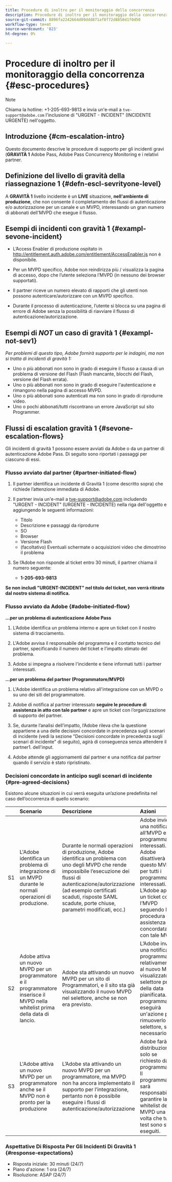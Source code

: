```yaml
---
title: Procedure di inoltro per il monitoraggio della concorrenza
description: Procedure di inoltro per il monitoraggio della concorrenza
source-git-commit: 8896fa2242664d09ddd871af8f72d8858d1f0d50
workflow-type: tm+mt
source-wordcount: '823'
ht-degree: 0%

---
```



# Procedure di inoltro per il monitoraggio della concorrenza {#esc-procedures}

>[!NOTE]
>
>Chiama la hotline: +1-205-693-9813 e invia un&#39;e-mail a `tve-support@adobe.com` l&#39;inclusione di &quot;URGENT - INCIDENT&quot; (INCIDENTE URGENTE) nell&#39;oggetto.


## Introduzione {#cm-escalation-intro}

Questo documento descrive le procedure di supporto per gli incidenti gravi (**GRAVITÀ 1** Adobe Pass, Adobe Pass Concurrency Monitoring e i relativi partner.

## Definizione del livello di gravità della riassegnazione 1 {#defn-escl-sevrityone-level}

A **GRAVITÀ 1** livello incidente è un **LIVE** situazione, **nell&#39;ambiente di produzione**, che non consente il completamento dei flussi di autenticazione e/o autorizzazione per un canale e un MVPD, interessando un gran numero di abbonati dell&#39;MVPD che esegue il flusso.

## Esempi di incidenti con gravità 1 {#exampl-sevone-incident}

* L’Access Enabler di produzione ospitato in <http://entitlement.auth.adobe.com/entitlement/AccessEnabler.js> non è disponibile.

* Per un MVPD specifico, Adobe non reindirizza più / visualizza la pagina di accesso, dopo che l’utente seleziona l’MVPD (in nessuno dei browser supportati).

* Il partner riceve un numero elevato di rapporti che gli utenti non possono autenticare/autorizzare con un MVPD specifico.

* Durante il processo di autenticazione, l’utente si blocca su una pagina di errore di Adobe senza la possibilità di riavviare il flusso di autenticazione/autorizzazione.


## Esempi di *NOT* un caso di gravità 1 {#exampl-not-sev1}

*Per problemi di questo tipo, Adobe fornirà supporto per le indagini, ma non si tratta di incidenti di gravità 1:*

* Uno o più abbonati non sono in grado di eseguire il flusso a causa di un problema di versione del Flash (Flash mancante, blocchi del Flash, versione del Flash errata).
* Uno o più abbonati non sono in grado di eseguire l&#39;autenticazione e rimangono nella pagina di accesso MVPD.
* Uno o più abbonati sono autenticati ma non sono in grado di riprodurre video.
* Uno o pochi abbonati/tutti riscontrano un errore JavaScript sul sito Programmer.

## Flussi di escalation gravità 1 {#sevone-escalation-flows}

Gli incidenti di gravità 1 possono essere avviati da Adobe o da un partner di autenticazione Adobe Pass. Di seguito sono riportati i passaggi per ciascuno di essi.

### Flusso avviato dal partner {#partner-initiated-flow}

1. Il partner identifica un incidente di Gravità 1 (come descritto sopra) che richiede l’attenzione immediata di Adobe.

1. Il partner invia un&#39;e-mail a tve-support@adobe.com includendo &quot;URGENT - INCIDENT&quot; (URGENTE - INCIDENTE) nella riga dell&#39;oggetto e aggiungendo le seguenti informazioni:

   * Titolo
   * Descrizione e passaggi da riprodurre
   * SO
   * Browser
   * Versione Flash
   * (facoltativo) Eventuali schermate o acquisizioni video che dimostrino il problema

1. Se l’Adobe non risponde al ticket entro 30 minuti, il partner chiama il numero seguente:

   * **1-205-693-9813**


**Se non includi &quot;URGENT-INCIDENT&quot; nel titolo del ticket, non verrà ritirato dal nostro sistema di notifica.**

### Flusso avviato da Adobe {#adobe-initiated-flow}

**...per un problema di autenticazione Adobe Pass**

1. L’Adobe identifica un problema interno e apre un ticket con il nostro sistema di tracciamento.

1. L&#39;Adobe avvisa il responsabile del programma e il contatto tecnico del partner, specificando il numero del ticket e l&#39;impatto stimato del problema.

1. Adobe si impegna a risolvere l&#39;incidente e tiene informati tutti i partner interessati.


**...per un problema del partner (Programmatore/MVPD)**

1. L&#39;Adobe identifica un problema relativo all&#39;integrazione con un MVPD o su uno dei siti del programmatore.

1. Adobe di notifica al partner interessato **seguire le procedure di assistenza in atto con tale partner** e apre un ticket con l’organizzazione di supporto del partner.

1. Se, durante l’analisi dell’impatto, l’Adobe rileva che la questione appartiene a una delle decisioni concordate in precedenza sugli scenari di incidente (vedi la sezione &quot;Decisioni concordate in precedenza sugli scenari di incidente&quot; di seguito), agirà di conseguenza senza attendere il partner1. dell&#39;input.

1. Adobe attende gli aggiornamenti dal partner e una notifica dal partner quando il servizio è stato ripristinato.

### Decisioni concordate in anticipo sugli scenari di incidente {#pre-agreed-decisions}

Esistono alcune situazioni in cui verrà eseguita un’azione predefinita nel caso dell’occorrenza di quello scenario:

|    | Scenario | Descrizione | Azioni |
|:---:|:---|:---|:---|
| S1 | L&#39;Adobe identifica un problema di integrazione di un MVPD durante le normali operazioni di produzione. | Durante le normali operazioni di produzione, Adobe identifica un problema con uno degli MVPD che rende impossibile l’esecuzione dei flussi di autenticazione/autorizzazione (ad esempio certificati scaduti, risposte SAML scadute, porte chiuse, parametri modificati, ecc.) | Adobe invierà una notifica all’MVPD e ai programmatori interessati. Adobe disattiverà questo MVPD per tutti i programmatori interessati. L’Adobe aprirà un ticket con l’MVPD seguendo la procedura di assistenza concordata con tale MVPD |
| S2 | Adobe attiva un nuovo MVPD per un programmatore e il programmatore inserisce il MVPD nella whitelist prima della data di lancio. | Adobe sta attivando un nuovo MVPD per un sito di Programmatori, e il sito sta già visualizzando il nuovo MVPD nel selettore, anche se non era previsto. | L’Adobe invierà una notifica al programmatore relativamente al nuovo MVPD visualizzato nel selettore prima della data pianificata. Il programmatore eseguirà un&#39;azione per rimuoverlo dal selettore, se necessario. |
| S3 | L&#39;Adobe attiva un nuovo MVPD per un programmatore anche se il MVPD non è pronto per la produzione | L’Adobe sta attivando un nuovo MVPD per un programmatore, ma MVPD non ha ancora implementato il supporto per l’integrazione, pertanto non è possibile eseguire i flussi di autenticazione/autorizzazione | Adobe farà la distribuzione solo se richiesto dal programmatore Il programmatore sarà responsabile di garantire la whitelist del MVPD una volta che tutti i test sono stati eseguiti. |

### Aspettative Di Risposta Per Gli Incidenti Di Gravità 1 {#response-expectations}

* Risposta iniziale: 30 minuti (24/7)
* Piano d&#39;azione: 1 ora (24/7)
* Risoluzione: ASAP (24/7)
